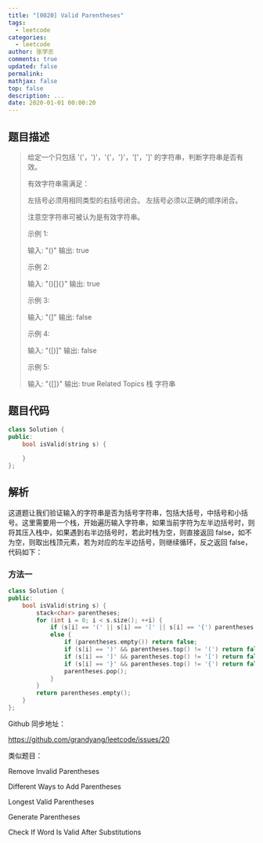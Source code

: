 ```yaml
---
title: "[0020] Valid Parentheses"
tags:
  - leetcode
categories:
  - leetcode
author: 张学志
comments: true
updated: false
permalink:
mathjax: false
top: false
description: ...
date: 2020-01-01 00:00:20
---
```


## 题目描述

> 给定一个只包括 '('，')'，'{'，'}'，'['，']' 的字符串，判断字符串是否有效。 
> 
> 有效字符串需满足： 
> 
> 
> 左括号必须用相同类型的右括号闭合。 
> 左括号必须以正确的顺序闭合。 
> 
> 
> 注意空字符串可被认为是有效字符串。 
> 
> 示例 1: 
> 
> 输入: "()"
> 输出: true
> 
> 
> 示例 2: 
> 
> 输入: "()[]{}"
> 输出: true
> 
> 
> 示例 3: 
> 
> 输入: "(]"
> 输出: false
> 
> 
> 示例 4: 
> 
> 输入: "([)]"
> 输出: false
> 
> 
> 示例 5: 
> 
> 输入: "{[]}"
> 输出: true 
> Related Topics 栈 字符串

## 题目代码

```cpp
class Solution {
public:
    bool isValid(string s) {
        
    }
};
```

## 解析

这道题让我们验证输入的字符串是否为括号字符串，包括大括号，中括号和小括号。这里需要用一个栈，开始遍历输入字符串，如果当前字符为左半边括号时，则将其压入栈中，如果遇到右半边括号时，若此时栈为空，则直接返回 false，如不为空，则取出栈顶元素，若为对应的左半边括号，则继续循环，反之返回 false，代码如下：

### 方法一

```cpp
class Solution {
public:
    bool isValid(string s) {
        stack<char> parentheses;
        for (int i = 0; i < s.size(); ++i) {
            if (s[i] == '(' || s[i] == '[' || s[i] == '{') parentheses.push(s[i]);
            else {
                if (parentheses.empty()) return false;
                if (s[i] == ')' && parentheses.top() != '(') return false;
                if (s[i] == ']' && parentheses.top() != '[') return false;
                if (s[i] == '}' && parentheses.top() != '{') return false;
                parentheses.pop();
            }
        }
        return parentheses.empty();
    }
};
```

Github 同步地址：

https://github.com/grandyang/leetcode/issues/20

 

类似题目：

Remove Invalid Parentheses

Different Ways to Add Parentheses

Longest Valid Parentheses

Generate Parentheses

Check If Word Is Valid After Substitutions
